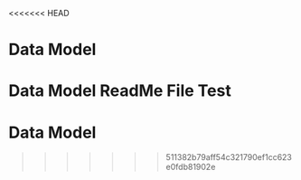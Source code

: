 <<<<<<< HEAD
# Data Model
Data Model ReadMe File Test
=======
# Data Model
>>>>>>> 511382b79aff54c321790ef1cc623e0fdb81902e
